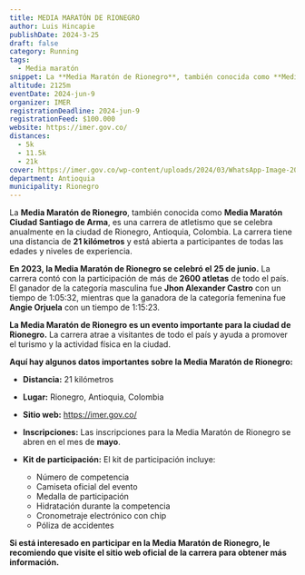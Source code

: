 ```yaml
---
title: MEDIA MARATÓN DE RIONEGRO
author: Luis Hincapie
publishDate: 2024-3-25
draft: false
category: Running
tags:
  - Media maratón
snippet: La **Media Maratón de Rionegro**, también conocida como **Media Maratón Ciudad Santiago de Arma**, es una carrera de atletismo que se celebra anualmente en la ciudad de Rionegro, Antioquia, Colombia. La carrera tiene una distancia de **21 kilómetros** y está abierta a participantes de todas las edades y niveles de experiencia.
altitude: 2125m
eventDate: 2024-jun-9
organizer: IMER
registrationDeadline: 2024-jun-9
registrationFeed: $100.000
website: https://imer.gov.co/
distances:
  - 5k
  - 11.5k
  - 21k
cover: https://imer.gov.co/wp-content/uploads/2024/03/WhatsApp-Image-2024-03-20-at-11.47.58-AM.jpeg
department: Antioquia
municipality: Rionegro
---
```


La **Media Maratón de Rionegro**, también conocida como **Media Maratón Ciudad Santiago de Arma**, es una carrera de atletismo que se celebra anualmente en la ciudad de Rionegro, Antioquia, Colombia. La carrera tiene una distancia de **21 kilómetros** y está abierta a participantes de todas las edades y niveles de experiencia.

**En 2023, la Media Maratón de Rionegro se celebró el 25 de junio.** La carrera contó con la participación de más de **2600 atletas** de todo el país. El ganador de la categoría masculina fue **Jhon Alexander Castro** con un tiempo de 1:05:32, mientras que la ganadora de la categoría femenina fue **Angie Orjuela** con un tiempo de 1:15:23.

**La Media Maratón de Rionegro es un evento importante para la ciudad de Rionegro.** La carrera atrae a visitantes de todo el país y ayuda a promover el turismo y la actividad física en la ciudad.

**Aquí hay algunos datos importantes sobre la Media Maratón de Rionegro:**

* **Distancia:** 21 kilómetros
* **Lugar:** Rionegro, Antioquia, Colombia
* **Sitio web:** https://imer.gov.co/

* **Inscripciones:** Las inscripciones para la Media Maratón de Rionegro se abren en el mes de **mayo**.

* **Kit de participación:** El kit de participación incluye:
    * Número de competencia
    * Camiseta oficial del evento
    * Medalla de participación
    * Hidratación durante la competencia
    * Cronometraje electrónico con chip
    * Póliza de accidentes

**Si está interesado en participar en la Media Maratón de Rionegro, le recomiendo que visite el sitio web oficial de la carrera para obtener más información.**